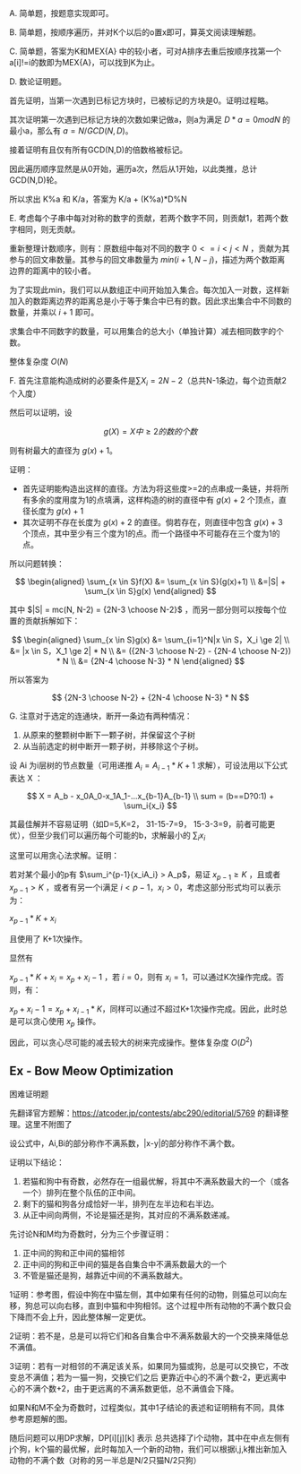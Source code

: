A. 简单题，按题意实现即可。

B. 简单题，按顺序遍历，并对K个以后的o置x即可，算英文阅读理解题。

C. 简单题，答案为K和MEX{A} 中的较小者，可对A排序去重后按顺序找第一个a[i]!=i的数即为MEX{A}，可以找到K为止。

D. 数论证明题。

首先证明，当第一次遇到已标记方块时，已被标记的方块是0。证明过程略。

其次证明第一次遇到已标记方块的次数如果记做a，则a为满足 $D*a = 0 mod N$ 的最小a，那么有 $a = N / GCD(N,D)$。

接着证明有且仅有所有GCD(N,D)的倍数格被标记。

因此遍历顺序显然是从0开始，遍历a次，然后从1开始，以此类推，总计GCD(N,D)轮。

所以求出 K%a 和 K/a，答案为 K/a + (K%a)*D%N

E. 考虑每个子串中每对对称的数字的贡献，若两个数字不同，则贡献1，若两个数字相同，则无贡献。

重新整理计数顺序，则有：原数组中每对不同的数字 $0<=i<j<N$ ，贡献为其参与的回文串数量。其参与的回文串数量为 $min(i+1, N-j)$，描述为两个数距离边界的距离中的较小者。

为了实现此min，我们可以从数组正中间开始加入集合。每次加入一对数，这样新加入的数距离边界的距离总是小于等于集合中已有的数。因此求出集合中不同数的数量，并乘以 $i+1$ 即可。

求集合中不同数字的数量，可以用集合的总大小（单独计算）减去相同数字的个数。

整体复杂度 $O(N)$ 

F. 首先注意能构造成树的必要条件是$\sum{X_i} = 2N-2$（总共N-1条边，每个边贡献2个入度）

然后可以证明，设 

$$
g(X)=X中\ge2的数的个数
$$

则有树最大的直径为 $g(x)+1$。

证明：

* 首先证明能构造出这样的直径。方法为将这些度>=2的点串成一条链，并将所有多余的度用度为1的点填满，这样构造的树的直径中有 $g(x)+2$ 个顶点，直径长度为 $g(x)+1$
* 其次证明不存在长度为 $g(x)+2$ 的直径。倘若存在，则直径中包含 $g(x)+3$ 个顶点，其中至少有三个度为1的点。而一个路径中不可能存在三个度为1的点。

所以问题转换：

$$
\begin{aligned}
\sum_{x \in S}f(X) &= \sum_{x \in S}(g(x)+1) \\
&=|S| + \sum_{x \in S}g(x)
\end{aligned}
$$

其中 $|S| = mc(N, N-2) = {2N-3 \choose N-2}$ ，而另一部分则可以按每个位置的贡献拆解如下：

$$
\begin{aligned}
\sum_{x \in S}g(x) &= \sum_{i=1}^N|x \in S，X_i \ge 2| \\
&= |x \in S，X_1 \ge 2| * N \\
&= ({2N-3 \choose N-2} - {2N-4 \choose N-2}) * N \\
&= {2N-4 \choose N-3} * N
\end{aligned}
$$

所以答案为

$$
{2N-3 \choose N-2} + {2N-4 \choose N-3} * N
$$


G. 注意对于选定的连通块，断开一条边有两种情况：

1. 从原来的整颗树中断下一颗子树，并保留这个子树
2. 从当前选定的树中断开一颗子树，并移除这个子树。

设 Ai 为i层树的节点数量（可用递推 $A_i=A_{i-1}*K+1$ 求解），可设法用以下公式表达 X ：

$$
X = A_b - x_0A_0-x_1A_1-...x_{b-1}A_{b-1} \\
sum = (b==D?0:1) + \sum_i{x_i}
$$

其最佳解并不容易证明（如D=5,K=2， 31-15-7=9， 15-3-3=9，前者可能更优），但至少我们可以遍历每个可能的b，求解最小的 $\sum_i{x_i}$ 

这里可以用贪心法求解。证明：

若对某个最小的p有 $\sum_i^{p-1}{x_iA_i} > A_p$，易证 $x_{p-1} \ge K$ ，且或者 $x_{p-1}>K$ ，或者有另一个i满足 $i<p-1， x_i>0$，考虑这部分形式均可以表示为：

$x_{p-1}*K + x_i$

且使用了 K+1次操作。

显然有 

$x_{p-1}*K + x_i = x_p+x_i-1$ ，若 $i=0$，则有 $x_i=1$，可以通过K次操作完成。否则，有：

$x_p+x_i-1 = x_p+x_{i-1}*K$，同样可以通过不超过K+1次操作完成。因此，此时总是可以贪心使用 $x_p$ 操作。

因此，可以贪心尽可能的减去较大的树来完成操作。整体复杂度 $O(D^2)$ 


## Ex - Bow Meow Optimization

困难证明题

先翻译官方题解：https://atcoder.jp/contests/abc290/editorial/5769 的翻译整理。这里不附图了

设公式中，Ai,Bi的部分称作不满系数，|x-y|的部分称作不满个数。

证明以下结论：

1. 若猫和狗中有奇数，必然存在一组最优解，将其中不满系数最大的一个（或各一个）排列在整个队伍的正中间。
2. 剩下的猫和狗各分成恰好一半，排列在左半边和右半边。
3. 从正中间向两侧，不论是猫还是狗，其对应的不满系数递减。

先讨论N和M均为奇数时，分为三个步骤证明：

1. 正中间的狗和正中间的猫相邻
2. 正中间的狗和正中间的猫是各自集合中不满系数最大的一个
3. 不管是猫还是狗，越靠近中间的不满系数越大。

1证明：参考图，假设中狗在中猫左侧，其中如果有任何的动物，则猫总可以向左移，狗总可以向右移，直到中猫和中狗相邻。这个过程中所有动物的不满个数只会下降而不会上升，因此整体解一定更优。

2证明：若不是，总是可以将它们和各自集合中不满系数最大的一个交换来降低总不满值。

3证明：若有一对相邻的不满足该关系，如果同为猫或狗，总是可以交换它，不改变总不满值；若为一猫一狗，交换它们之后 更靠近中心的不满个数-2，更远离中心的不满个数+2，由于更远离的不满系数更低，总不满值会下降。

如果N和M不全为奇数时，过程类似，其中1子结论的表述和证明稍有不同，具体参考原题解的图。

随后问题可以用DP求解，DP[i][j][k] 表示 总共选择了i个动物，其中在中点左侧有j个狗，k个猫的最优解，此时每加入一个新的动物，我们可以根据i,j,k推出新加入动物的不满个数（对称的另一半总是N/2只猫N/2只狗）

